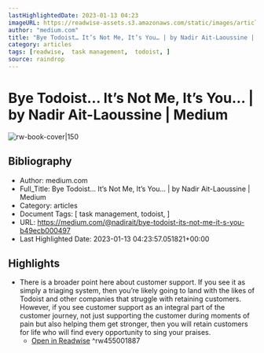 ```yaml
---
lastHighlightedDate: 2023-01-13 04:23
imageURL: https://readwise-assets.s3.amazonaws.com/static/images/article0.00998d930354.png
author: "medium.com"
title: "Bye Todoist… It’s Not Me, It’s You… | by Nadir Ait-Laoussine | Medium"
category: articles
tags: [readwise,  task management,  todoist, ]
source: raindrop
---
```

# Bye Todoist… It’s Not Me, It’s You… | by Nadir Ait-Laoussine | Medium

![rw-book-cover|150](https://readwise-assets.s3.amazonaws.com/static/images/article0.00998d930354.png)

## Bibliography
- Author: medium.com
- Full_Title: Bye Todoist… It’s Not Me, It’s You… | by Nadir Ait-Laoussine | Medium
- Category: articles
- Document Tags: [ task management,  todoist, ]
- URL: https://medium.com/@nadirait/bye-todoist-its-not-me-it-s-you-b49ecb000497
- Last Highlighted Date: 2023-01-13 04:23:57.051821+00:00

## Highlights
- There is a broader point here about customer support. If you see it as simply a triaging system, then you’re likely going to land with the likes of Todoist and other companies that struggle with retaining customers. However, if you see customer support as an integral part of the customer journey, not just supporting the customer during moments of pain but also helping them get stronger, then you will retain customers for life who will find every opportunity to sing your praises.
    - [Open in Readwise](https://readwise.io/open/455001887)
^rw455001887


